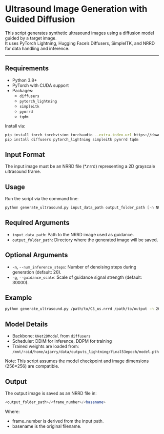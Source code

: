 # Ultrasound Image Generation with Guided Diffusion

This script generates synthetic ultrasound images using a diffusion model guided by a target image.  
It uses PyTorch Lightning, Hugging Face’s Diffusers, SimpleITK, and NRRD for data handling and inference.

---

## Requirements

- Python 3.8+
- PyTorch with CUDA support
- Packages:
  - `diffusers`
  - `pytorch_lightning`
  - `simpleitk`
  - `pynrrd`
  - `tqdm`

Install via:

```bash
pip install torch torchvision torchaudio --extra-index-url https://download.pytorch.org/whl/cu118
pip install diffusers pytorch_lightning simpleitk pynrrd tqdm
```

## Input Format

The input image must be an NRRD file (*.nrrd) representing a 2D grayscale ultrasound frame.

## Usage 

Run the script via the command line:

```python
python generate_ultrasound.py input_data_path output_folder_path [-n NUM_INFERENCE_STEPS] [-g GUIDANCE_SCALE]
```

## Required Arguments

- `input_data_path`: Path to the NRRD image used as guidance.
- `output_folder_path`: Directory where the generated image will be saved.

## Optional Arguments

- `-n`, `--num_inference_steps`: Number of denoising steps during generation (default: 20).
- `-g`, `--guidance_scale`: Scale of guidance signal strength (default: 30000).

## Example

```bash
python generate_ultrasound.py /path/to/C3_us.nrrd /path/to/output -n 20 -g 30000
```
## Model Details

- Backbone: `UNet2DModel` from `diffusers`
- Scheduler: DDIM for inference, DDPM for training
- Trained weights are loaded from:
`/mnt/raid/home/ajarry/data/outputs_lightning/final53epoch/model.pth`

Note: This script assumes the model checkpoint and image dimensions (256×256) are compatible.

## Output

The output image is saved as an NRRD file in:

```php
<output_folder_path>/<frame_number>/<basename>
```

Where:

- frame_number is derived from the input path.
- basename is the original filename.
